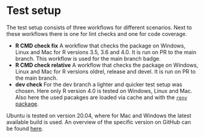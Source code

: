# Test setup

The test setup consists of three workflows for different scenarios. Next to these workflows there is one for lint checks and one for code coverage.

- **R CMD check fix**
  A workflow that checks the package on Windows, Linux and Mac for R versions 3.5, 3.6 and 4.0. It is run on PR to the main branch. This workflow is used for the main branch badge.
- **R CMD check relative**
  A workflow that checks the package on Windows, Linux and Mac for R versions oldrel, release and devel. It is run on PR to the main branch.
- **dev check**
  For the dev branch a lighter and quicker test setup was chosen. Here only R version 4.0 is tested on Windows, Linux and Mac. Also here the used pacakges are loaded via cache and with the [`renv` package](https://github.com/rstudio/renv).


Ubuntu is tested on version 20.04, where for Mac and Windows the latest available build is used. An overview of the specific version on GitHub can be found [here](https://docs.github.com/en/actions/reference/specifications-for-github-hosted-runners#supported-runners-and-hardware-resources).

